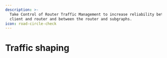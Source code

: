 ```yaml
---
description: >-
  Take Control of Router Traffic Management to increase reliability between the
  client and router and between the router and subgraphs.
icon: road-circle-check
---
```


# Traffic shaping

##
